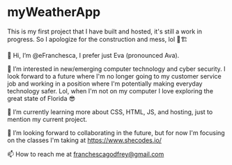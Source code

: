 # myWeatherApp
 This is my first project that I have built and hosted, it's still a work in progress. So I apologize for the construction and mess, lol 🚧🏗️
 
👋 Hi, I’m @eFranchesca, I prefer just Eva (pronounced Ava).

👀 I’m interested in new/emerging computer technology and cyber security. I look forward to a future where I'm no longer going to my customer service job and working in a position where I'm potentially making everyday technology safer. Lol, when I'm not on my computer I love exploring the great state of Florida 😎

🌱 I’m currently learning more about CSS, HTML, JS, and hosting, just to mention my current project.

💞️ I’m looking forward to collaborating in the future, but for now I'm focusing on the classes I'm taking at https://www.shecodes.io/

📫 How to reach me at franchescagodfrey@gmail.com
